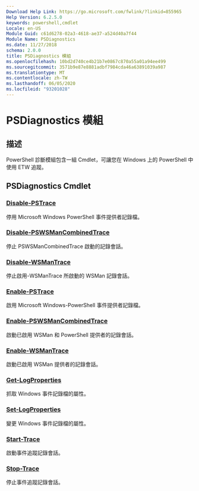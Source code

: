```yaml
---
Download Help Link: https://go.microsoft.com/fwlink/?linkid=855965
Help Version: 6.2.5.0
keywords: powershell,cmdlet
Locale: en-US
Module Guid: c61d6278-02a3-4618-ae37-a524d40a7f44
Module Name: PSDiagnostics
ms.date: 11/27/2018
schema: 2.0.0
title: PSDiagnostics 模組
ms.openlocfilehash: 10bd2d740ce4b21b7e0867c870a55a01a94ee499
ms.sourcegitcommit: 3571b9e87e8881adbf7984cda46a63891039a987
ms.translationtype: MT
ms.contentlocale: zh-TW
ms.lasthandoff: 06/05/2020
ms.locfileid: "93201028"
---
```

# PSDiagnostics 模組

## 描述

PowerShell 診斷模組包含一組 Cmdlet，可讓您在 Windows 上的 PowerShell 中使用 ETW 追蹤。

## PSDiagnostics Cmdlet

### [Disable-PSTrace](Disable-PSTrace.md)
停用 Microsoft Windows PowerShell 事件提供者記錄檔。

### [Disable-PSWSManCombinedTrace](Disable-PSWSManCombinedTrace.md)
停止 PSWSManCombinedTrace 啟動的記錄會話。

### [Disable-WSManTrace](Disable-WSManTrace.md)
停止啟用-WSManTrace 所啟動的 WSMan 記錄會話。

### [Enable-PSTrace](Enable-PSTrace.md)
啟用 Microsoft Windows-PowerShell 事件提供者記錄檔。

### [Enable-PSWSManCombinedTrace](Enable-PSWSManCombinedTrace.md)
啟動已啟用 WSMan 和 PowerShell 提供者的記錄會話。

### [Enable-WSManTrace](Enable-WSManTrace.md)
啟動已啟用 WSMan 提供者的記錄會話。

### [Get-LogProperties](Get-LogProperties.md)
抓取 Windows 事件記錄檔的屬性。

### [Set-LogProperties](Set-LogProperties.md)
變更 Windows 事件記錄檔的屬性。

### [Start-Trace](Start-Trace.md)
啟動事件追蹤記錄會話。

### [Stop-Trace](Stop-Trace.md)
停止事件追蹤記錄會話。
